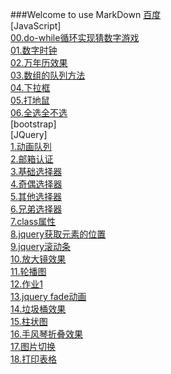 ###Welcome to use MarkDown
[百度](http://wwww.baidu.com)<br />
[JavaScript]<br />
[00.do-while循环实现猜数字游戏](https://947011901.github.io/JavaScript/00-do-while循环实现猜数字游戏.html)<br />
[01.数字时钟](https://947011901.github.io/JavaScript/04-数字时钟.html)<br />
[02.万年历效果](https://947011901.github.io/JavaScript/05-万年历效果.html)<br />
[03.数组的队列方法](https://947011901.github.io/JavaScript/06-数组的队列方法.html)<br />
[04.下拉框](https://947011901.github.io/JavaScript/下拉框.html)<br />
[05.打地鼠](https://947011901.github.io/JavaScript/打地鼠.html)<br />
[06.全选全不选](https://947011901.github.io/JavaScript/全选全不选.html)<br />
[bootstrap]<br />
[JQuery]<br />
[1.动画队列](https://947011901.github.io/JQuery/1.动画队列.html)<br />
[2.邮箱认证](https://947011901.github.io/JQuery/2.邮箱认证.html)<br />
[3.基础选择器](https://947011901.github.io/JQuery/3-基础选择器.html)<br />
[4.奇偶选择器](https://947011901.github.io/JQuery/4.奇数偶数选择器.html)<br />
[5.其他选择器](https://947011901.github.io/JQuery/4-其他选择器.html)<br />
[6.兄弟选择器](https://947011901.github.io/JQuery/6.jquery兄弟选择器.html)<br />
[7.class属性](https://947011901.github.io/JQuery/5.class属性.html)<br />
[8.jquery获取元素的位置](https://947011901.github.io/JQuery/6-jquery获取元素的位置.html)<br />
[9.jquery滚动条](https://947011901.github.io/JQuery/7-jquery滚动条.html)<br />
[10.放大镜效果](https://947011901.github.io/JQuery/8.放大镜效果.html)<br />
[11.轮播图](https://947011901.github.io/JQuery/9.轮播图.html)<br />
[12.作业1](https://947011901.github.io/JQuery/作业demo.html)<br />
[13.jquery fade动画](https://947011901.github.io/JQuery/8.fade动画.html)<br />
[14.垃圾桶效果](https://947011901.github.io/JQuery/垃圾桶效果.html)<br />
[15.柱状图](https://947011901.github.io/JQuery/1.柱状图.html)<br />
[16.手风琴折叠效果](https://947011901.github.io/JQuery/4.手风琴折叠效果.html)<br />
[17.图片切换](https://947011901.github.io/JQuery/5.图片切换.html)<br />
[18.打印表格](https://947011901.github.io/JQuery/2.jquery打印表格.html)<br />

